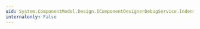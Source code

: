 ```yaml
---
uid: System.ComponentModel.Design.IComponentDesignerDebugService.IndentLevel
internalonly: False
---
```

